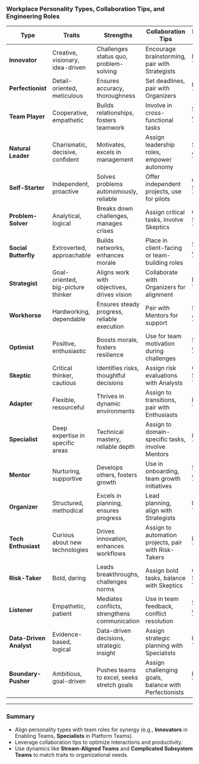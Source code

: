 ### Workplace Personality Types, Collaboration Tips, and Engineering Roles

| **Type**               | **Traits**                               | **Strengths**                                    | **Collaboration Tips**                          | **Engineering Role Fit**                     |
|-------------------------|------------------------------------------|-------------------------------------------------|------------------------------------------------|---------------------------------------------|
| **Innovator**           | Creative, visionary, idea-driven         | Challenges status quo, problem-solving          | Encourage brainstorming, pair with Strategists | Enabling Teams                              |
| **Perfectionist**       | Detail-oriented, meticulous              | Ensures accuracy, thoroughness                 | Set deadlines, pair with Organizers            | Platform Teams                              |
| **Team Player**         | Cooperative, empathetic                  | Builds relationships, fosters teamwork         | Involve in cross-functional tasks              | Stream-Aligned Teams                        |
| **Natural Leader**      | Charismatic, decisive, confident         | Motivates, excels in management                | Assign leadership roles, empower autonomy      | Stream-Aligned Teams                        |
| **Self-Starter**        | Independent, proactive                   | Solves problems autonomously, reliable         | Offer independent projects, use for pilots     | Complicated Subsystem Teams                 |
| **Problem-Solver**      | Analytical, logical                      | Breaks down challenges, manages crises         | Assign critical tasks, involve Skeptics        | Complicated Subsystem Teams                 |
| **Social Butterfly**    | Extroverted, approachable                | Builds networks, enhances morale               | Place in client-facing or team-building roles  | Stream-Aligned Teams                        |
| **Strategist**          | Goal-oriented, big-picture thinker       | Aligns work with objectives, drives vision     | Collaborate with Organizers for alignment      | Enabling Teams                              |
| **Workhorse**           | Hardworking, dependable                  | Ensures steady progress, reliable execution    | Pair with Mentors for support                  | Stream-Aligned Teams                        |
| **Optimist**            | Positive, enthusiastic                   | Boosts morale, fosters resilience              | Use for team motivation during challenges      | Stream-Aligned Teams                        |
| **Skeptic**             | Critical thinker, cautious               | Identifies risks, thoughtful decisions         | Assign risk evaluations with Analysts          | Complicated Subsystem Teams                 |
| **Adapter**             | Flexible, resourceful                    | Thrives in dynamic environments                | Assign to transitions, pair with Enthusiasts   | Enabling Teams                              |
| **Specialist**          | Deep expertise in specific areas         | Technical mastery, reliable depth              | Assign to domain-specific tasks, involve Mentors| Platform Teams                              |
| **Mentor**              | Nurturing, supportive                    | Develops others, fosters growth                | Use in onboarding, team growth initiatives     | Stream-Aligned Teams                        |
| **Organizer**           | Structured, methodical                   | Excels in planning, ensures progress           | Lead planning, align with Strategists          | Platform Teams                              |
| **Tech Enthusiast**     | Curious about new technologies           | Drives innovation, enhances workflows          | Assign to automation projects, pair with Risk-Takers | Enabling Teams                        |
| **Risk-Taker**          | Bold, daring                             | Leads breakthroughs, challenges norms          | Assign bold tasks, balance with Skeptics       | Complicated Subsystem Teams                 |
| **Listener**            | Empathetic, patient                      | Mediates conflicts, strengthens communication  | Use in team feedback, conflict resolution      | Stream-Aligned Teams                        |
| **Data-Driven Analyst** | Evidence-based, logical                  | Data-driven decisions, strategic insight       | Assign strategic planning with Specialists     | Platform Teams                              |
| **Boundary-Pusher**     | Ambitious, goal-driven                   | Pushes teams to excel, seeks stretch goals     | Assign challenging goals, balance with Perfectionists | Enabling Teams                          |

---

### Summary

- Align personality types with team roles for synergy (e.g., **Innovators** in Enabling Teams, **Specialists** in Platform Teams).
- Leverage collaboration tips to optimize interactions and productivity.
- Use dynamics like **Stream-Aligned Teams** and **Complicated Subsystem Teams** to match traits to organizational needs.
